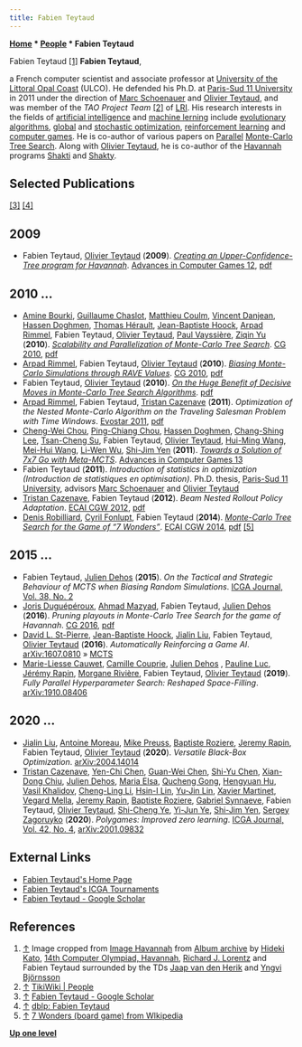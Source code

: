 ```yaml
---
title: Fabien Teytaud
---
```

**[Home](Home "Home") * [People](People "People") * Fabien Teytaud**

[](Link%3Dhttps://get.google.com/albumarchive/117053534374902710729/album/AF1QipM5Wr00KdHRue7XOO67QRA3-B2ClTHDqlzlAjMj/AF1QipPApyR0GYUsebcIOt40O2vawnGvdvPnww3p_d6P "Link=https://get.google.com/albumarchive/117053534374902710729/album/AF1QipM5Wr00KdHRue7XOO67QRA3-B2ClTHDqlzlAjMj/AF1QipPApyR0GYUsebcIOt40O2vawnGvdvPnww3p d6P") Fabien Teytaud <a id="cite-note-1" href="#cite-ref-1">[1]</a>
**Fabien Teytaud**,

a French computer scientist and associate professor at [University of the Littoral Opal Coast](https://en.wikipedia.org/wiki/University_of_the_Littoral_Opal_Coast) (ULCO).
He defended his Ph.D. at [Paris-Sud 11 University](University_of_Paris#11 "University of Paris") in 2011 under the direction of [Marc Schoenauer](Marc_Schoenauer "Marc Schoenauer") and [Olivier Teytaud](Olivier_Teytaud "Olivier Teytaud"),
and was member of the *TAO Project Team* <a id="cite-note-2" href="#cite-ref-2">[2]</a>
of [LRI](https://fr.wikipedia.org/wiki/Laboratoire_de_recherche_en_informatique).
His research interests in the fields of [artificial intelligence](Artificial_Intelligence "Artificial Intelligence") and [machine lerning](Learning "Learning") include [evolutionary algorithms](https://en.wikipedia.org/wiki/Evolutionary_algorithm), [global](https://en.wikipedia.org/wiki/Global_optimization) and [stochastic optimization](https://en.wikipedia.org/wiki/Stochastic_optimization),
[reinforcement learning](Reinforcement_Learning "Reinforcement Learning") and [computer games](Games "Games").
He is co-author of various papers on [Parallel](Parallel_Search "Parallel Search") [Monte-Carlo Tree Search](Monte-Carlo_Tree_Search "Monte-Carlo Tree Search"). Along with [Olivier Teytaud](Olivier_Teytaud "Olivier Teytaud"), he is co-author of the [Havannah](Havannah "Havannah") programs [Shakti](https://www.game-ai-forum.org/icga-tournaments/program.php?id=600) and [Shakty](https://www.game-ai-forum.org/icga-tournaments/program.php?id=626).

## Selected Publications

<a id="cite-note-3" href="#cite-ref-3">[3]</a> <a id="cite-note-4" href="#cite-ref-4">[4]</a>

## 2009

- Fabien Teytaud, [Olivier Teytaud](Olivier_Teytaud "Olivier Teytaud") (**2009**). *[Creating an Upper-Confidence-Tree program for Havannah](https://link.springer.com/chapter/10.1007/978-3-642-12993-3_7)*. [Advances in Computer Games 12](Advances_in_Computer_Games_12 "Advances in Computer Games 12"), [pdf](https://hal.inria.fr/inria-00380539/document)

## 2010 ...

- [Amine Bourki](index.php?title=Amine_Bourki&action=edit&redlink=1 "Amine Bourki (page does not exist)"), [Guillaume Chaslot](Guillaume_Chaslot "Guillaume Chaslot"), [Matthieu Coulm](index.php?title=Matthieu_Coulm&action=edit&redlink=1 "Matthieu Coulm (page does not exist)"), [Vincent Danjean](index.php?title=Vincent_Danjean&action=edit&redlink=1 "Vincent Danjean (page does not exist)"), [Hassen Doghmen](index.php?title=Hassen_Doghmen&action=edit&redlink=1 "Hassen Doghmen (page does not exist)"), [Thomas Hérault](index.php?title=Thomas_H%C3%A9rault&action=edit&redlink=1 "Thomas Hérault (page does not exist)"), [Jean-Baptiste Hoock](Jean-Baptiste_Hoock "Jean-Baptiste Hoock"), [Arpad Rimmel](index.php?title=Arpad_Rimmel&action=edit&redlink=1 "Arpad Rimmel (page does not exist)"), Fabien Teytaud, [Olivier Teytaud](Olivier_Teytaud "Olivier Teytaud"), [Paul Vayssière](index.php?title=Paul_Vayssi%C3%A8re&action=edit&redlink=1 "Paul Vayssière (page does not exist)"), [Ziqin Yu](index.php?title=Ziqin_Yu&action=edit&redlink=1 "Ziqin Yu (page does not exist)") (**2010**). *[Scalability and Parallelization of Monte-Carlo Tree Search](https://link.springer.com/chapter/10.1007/978-3-642-17928-0_5)*. [CG 2010](CG_2010 "CG 2010"), [pdf](https://hal.inria.fr/file/index/docid/512854/filename/newcluster.pdf)
- [Arpad Rimmel](index.php?title=Arpad_Rimmel&action=edit&redlink=1 "Arpad Rimmel (page does not exist)"), Fabien Teytaud, [Olivier Teytaud](Olivier_Teytaud "Olivier Teytaud") (**2010**). *[Biasing Monte-Carlo Simulations through RAVE Values](https://link.springer.com/chapter/10.1007/978-3-642-17928-0_6)*. [CG 2010](CG_2010 "CG 2010"), [pdf](https://hal.inria.fr/inria-00485555/document)
- Fabien Teytaud, [Olivier Teytaud](Olivier_Teytaud "Olivier Teytaud") (**2010**). *[On the Huge Benefit of Decisive Moves in Monte-Carlo Tree Search Algorithms](https://hal.inria.fr/inria-00495078/en/)*. [pdf](https://hal.inria.fr/inria-00495078/document)
- [Arpad Rimmel](index.php?title=Arpad_Rimmel&action=edit&redlink=1 "Arpad Rimmel (page does not exist)"), Fabien Teytaud, [Tristan Cazenave](Tristan_Cazenave "Tristan Cazenave") (**2011**). *Optimization of the Nested Monte-Carlo Algorithm on the Traveling Salesman Problem with Time Windows*. [Evostar 2011](https://dblp.org/db/conf/evoW/evoappl2011-2.html#RimmelTC11), [pdf](https://hal.inria.fr/inria-00563668/document)
- [Cheng-Wei Chou](Cheng-Wei_Chou "Cheng-Wei Chou"), [Ping-Chiang Chou](index.php?title=Ping-Chiang_Chou&action=edit&redlink=1 "Ping-Chiang Chou (page does not exist)"), [Hassen Doghmen](index.php?title=Hassen_Doghmen&action=edit&redlink=1 "Hassen Doghmen (page does not exist)"), [Chang-Shing Lee](Chang-Shing_Lee "Chang-Shing Lee"), [Tsan-Cheng Su](index.php?title=Tsan-Cheng_Su&action=edit&redlink=1 "Tsan-Cheng Su (page does not exist)"), Fabien Teytaud, [Olivier Teytaud](Olivier_Teytaud "Olivier Teytaud"), [Hui-Ming Wang](index.php?title=Hui-Ming_Wang&action=edit&redlink=1 "Hui-Ming Wang (page does not exist)"), [Mei-Hui Wang](Mei-Hui_Wang "Mei-Hui Wang"), [Li-Wen Wu](index.php?title=Li-Wen_Wu&action=edit&redlink=1 "Li-Wen Wu (page does not exist)"), [Shi-Jim Yen](Shi-Jim_Yen "Shi-Jim Yen") (**2011**). *[Towards a Solution of 7x7 Go with Meta-MCTS](https://link.springer.com/chapter/10.1007/978-3-642-31866-5_8)*. [Advances in Computer Games 13](Advances_in_Computer_Games_13 "Advances in Computer Games 13")
- Fabien Teytaud (**2011**). *Introduction of statistics in optimization (Introduction de statistiques en optimisation)*. Ph.D. thesis, [Paris-Sud 11 University](University_of_Paris#11 "University of Paris"), advisors [Marc Schoenauer](Marc_Schoenauer "Marc Schoenauer") and [Olivier Teytaud](Olivier_Teytaud "Olivier Teytaud")
- [Tristan Cazenave](Tristan_Cazenave "Tristan Cazenave"), Fabien Teytaud (**2012**). *Beam Nested Rollout Policy Adaptation*. [ECAI CGW 2012](index.php?title=ECAI_CGW_2012&action=edit&redlink=1 "ECAI CGW 2012 (page does not exist)"), [pdf](https://hal.inria.fr/hal-01406471/document)
- [Denis Robilliard](index.php?title=Denis_Robilliard&action=edit&redlink=1 "Denis Robilliard (page does not exist)"), [Cyril Fonlupt](index.php?title=Cyril_Fonlupt&action=edit&redlink=1 "Cyril Fonlupt (page does not exist)"), Fabien Teytaud (**2014**). *[Monte-Carlo Tree Search for the Game of “7 Wonders”](https://hal.archives-ouvertes.fr/hal-01406496v1)*. [ECAI CGW 2014](index.php?title=ECAI_CGW_2014&action=edit&redlink=1 "ECAI CGW 2014 (page does not exist)"), [pdf](https://hal.inria.fr/hal-01406496/document) <a id="cite-note-5" href="#cite-ref-5">[5]</a>

## 2015 ...

- Fabien Teytaud, [Julien Dehos](index.php?title=Julien_Dehos&action=edit&redlink=1 "Julien Dehos (page does not exist)") (**2015**). *On the Tactical and Strategic Behaviour of MCTS when Biasing Random Simulations*. [ICGA Journal, Vol. 38, No. 2](ICGA_Journal#38_2 "ICGA Journal")
- [Joris Duguépéroux](index.php?title=Joris_Dugu%C3%A9p%C3%A9roux&action=edit&redlink=1 "Joris Duguépéroux (page does not exist)"), [Ahmad Mazyad](index.php?title=Ahmad_Mazyad&action=edit&redlink=1 "Ahmad Mazyad (page does not exist)"), Fabien Teytaud, [Julien Dehos](index.php?title=Julien_Dehos&action=edit&redlink=1 "Julien Dehos (page does not exist)") (**2016**). *Pruning playouts in Monte-Carlo Tree Search for the game of Havannah*. [CG 2016](CG_2016 "CG 2016"), [pdf](https://hal.archives-ouvertes.fr/hal-01342347/document)
- [David L. St-Pierre](index.php?title=David_L._St-Pierre&action=edit&redlink=1 "David L. St-Pierre (page does not exist)"), [Jean-Baptiste Hoock](Jean-Baptiste_Hoock "Jean-Baptiste Hoock"), [Jialin Liu](index.php?title=Jialin_Liu&action=edit&redlink=1 "Jialin Liu (page does not exist)"), Fabien Teytaud, [Olivier Teytaud](Olivier_Teytaud "Olivier Teytaud") (**2016**). *Automatically Reinforcing a Game AI*. [arXiv:1607.0810](https://arxiv.org/abs/1607.08100) » [MCTS](Monte-Carlo_Tree_Search "Monte-Carlo Tree Search")
- [Marie-Liesse Cauwet](index.php?title=Marie-Liesse_Cauwet&action=edit&redlink=1 "Marie-Liesse Cauwet (page does not exist)"), [Camille Couprie](index.php?title=Camille_Couprie&action=edit&redlink=1 "Camille Couprie (page does not exist)"), [Julien Dehos](index.php?title=Julien_Dehos&action=edit&redlink=1 "Julien Dehos (page does not exist)") , [Pauline Luc](index.php?title=Pauline_Luc&action=edit&redlink=1 "Pauline Luc (page does not exist)"), [Jérémy Rapin](index.php?title=J%C3%A9r%C3%A9my_Rapin&action=edit&redlink=1 "Jérémy Rapin (page does not exist)"), [Morgane Rivière](index.php?title=Morgane_Rivi%C3%A8re&action=edit&redlink=1 "Morgane Rivière (page does not exist)"), Fabien Teytaud, [Olivier Teytaud](Olivier_Teytaud "Olivier Teytaud") (**2019**). *Fully Parallel Hyperparameter Search: Reshaped Space-Filling*. [arXiv:1910.08406](https://arxiv.org/abs/1910.08406)

## 2020 ...

- [Jialin Liu](index.php?title=Jialin_Liu&action=edit&redlink=1 "Jialin Liu (page does not exist)"), [Antoine Moreau](index.php?title=Antoine_Moreau&action=edit&redlink=1 "Antoine Moreau (page does not exist)"), [Mike Preuss](index.php?title=Mike_Preuss&action=edit&redlink=1 "Mike Preuss (page does not exist)"), [Baptiste Roziere](index.php?title=Baptiste_Roziere&action=edit&redlink=1 "Baptiste Roziere (page does not exist)"), [Jeremy Rapin](index.php?title=Jeremy_Rapin&action=edit&redlink=1 "Jeremy Rapin (page does not exist)"), Fabien Teytaud, [Olivier Teytaud](Olivier_Teytaud "Olivier Teytaud") (**2020**). *Versatile Black-Box Optimization*. [arXiv:2004.14014](https://arxiv.org/abs/2004.14014)
- [Tristan Cazenave](Tristan_Cazenave "Tristan Cazenave"), [Yen-Chi Chen](Yen-Chi_Chen "Yen-Chi Chen"), [Guan-Wei Chen](index.php?title=Guan-Wei_Chen&action=edit&redlink=1 "Guan-Wei Chen (page does not exist)"), [Shi-Yu Chen](index.php?title=Shi-Yu_Chen&action=edit&redlink=1 "Shi-Yu Chen (page does not exist)"), [Xian-Dong Chiu](index.php?title=Xian-Dong_Chiu&action=edit&redlink=1 "Xian-Dong Chiu (page does not exist)"), [Julien Dehos](index.php?title=Julien_Dehos&action=edit&redlink=1 "Julien Dehos (page does not exist)"), [Maria Elsa](index.php?title=Maria_Elsa&action=edit&redlink=1 "Maria Elsa (page does not exist)"), [Qucheng Gong](index.php?title=Qucheng_Gong&action=edit&redlink=1 "Qucheng Gong (page does not exist)"), [Hengyuan Hu](index.php?title=Hengyuan_Hu&action=edit&redlink=1 "Hengyuan Hu (page does not exist)"), [Vasil Khalidov](index.php?title=Vasil_Khalidov&action=edit&redlink=1 "Vasil Khalidov (page does not exist)"), [Cheng-Ling Li](index.php?title=Cheng-Ling_Li&action=edit&redlink=1 "Cheng-Ling Li (page does not exist)"), [Hsin-I Lin](index.php?title=Hsin-I_Lin&action=edit&redlink=1 "Hsin-I Lin (page does not exist)"), [Yu-Jin Lin](index.php?title=Yu-Jin_Lin&action=edit&redlink=1 "Yu-Jin Lin (page does not exist)"), [Xavier Martinet](index.php?title=Xavier_Martinet&action=edit&redlink=1 "Xavier Martinet (page does not exist)"), [Vegard Mella](index.php?title=Vegard_Mella&action=edit&redlink=1 "Vegard Mella (page does not exist)"), [Jeremy Rapin](index.php?title=Jeremy_Rapin&action=edit&redlink=1 "Jeremy Rapin (page does not exist)"), [Baptiste Roziere](index.php?title=Baptiste_Roziere&action=edit&redlink=1 "Baptiste Roziere (page does not exist)"), [Gabriel Synnaeve](index.php?title=Gabriel_Synnaeve&action=edit&redlink=1 "Gabriel Synnaeve (page does not exist)"), Fabien Teytaud, [Olivier Teytaud](Olivier_Teytaud "Olivier Teytaud"), [Shi-Cheng Ye](index.php?title=Shi-Cheng_Ye&action=edit&redlink=1 "Shi-Cheng Ye (page does not exist)"), [Yi-Jun Ye](index.php?title=Yi-Jun_Ye&action=edit&redlink=1 "Yi-Jun Ye (page does not exist)"), [Shi-Jim Yen](Shi-Jim_Yen "Shi-Jim Yen"), [Sergey Zagoruyko](index.php?title=Sergey_Zagoruyko&action=edit&redlink=1 "Sergey Zagoruyko (page does not exist)") (**2020**). *Polygames: Improved zero learning*. [ICGA Journal, Vol. 42, No. 4](ICGA_Journal#42_4 "ICGA Journal"), [arXiv:2001.09832](https://arxiv.org/abs/2001.09832)

## External Links

- [Fabien Teytaud's Home Page](https://www-lisic.univ-littoral.fr/~teytaud/)
- [Fabien Teytaud's ICGA Tournaments](https://www.game-ai-forum.org/icga-tournaments/person.php?id=640)
- [Fabien Teytaud‬ - ‪Google Scholar‬](https://scholar.google.com/citations?user=_FtUoygAAAAJ&hl=en)

## References

1. <a id="cite-ref-1" href="#cite-note-1">↑</a> Image cropped from [Image Havannah](https://get.google.com/albumarchive/117053534374902710729/album/AF1QipM5Wr00KdHRue7XOO67QRA3-B2ClTHDqlzlAjMj/AF1QipPApyR0GYUsebcIOt40O2vawnGvdvPnww3p_d6P) from [Album archive](https://get.google.com/albumarchive/117053534374902710729/album/AF1QipM5Wr00KdHRue7XOO67QRA3-B2ClTHDqlzlAjMj) by [Hideki Kato](Hideki_Kato "Hideki Kato"), [14th Computer Olympiad, Havannah](14th_Computer_Olympiad#Havannah "14th Computer Olympiad"), [Richard J. Lorentz](Richard_J._Lorentz "Richard J. Lorentz") and Fabien Teytaud surrounded by the TDs [Jaap van den Herik](Jaap_van_den_Herik "Jaap van den Herik") and [Yngvi Björnsson](Yngvi_Bj%C3%B6rnsson "Yngvi Björnsson")
1. <a id="cite-ref-2" href="#cite-note-2">↑</a> [TikiWiki | People](https://tao.lri.fr/tiki-index.php?page=People)
1. <a id="cite-ref-3" href="#cite-note-3">↑</a> [Fabien Teytaud‬ - ‪Google Scholar‬](https://scholar.google.com/citations?user=_FtUoygAAAAJ&hl=en)
1. <a id="cite-ref-4" href="#cite-note-4">↑</a> [dblp: Fabien Teytaud](https://dblp.org/pid/15/2788.html)
1. <a id="cite-ref-5" href="#cite-note-5">↑</a> [7 Wonders (board game) from WIkipedia](https://en.wikipedia.org/wiki/7_Wonders_%28board_game%29)

**[Up one level](People "People")**

